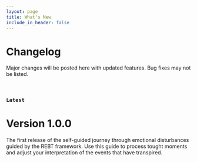 ```yaml
---
layout: page
title: What's New
include_in_header: false
---
```


# Changelog
Major changes will be posted here with updated features. Bug fixes may not be listed. 

<br>

### `Latest`
# **Version 1.0.0**
The first release of the self-guided journey through emotional disturbances guided by the REBT framework. Use this guide to process tought moments and adjust your interpretation of the events that have transpired.

<br>
